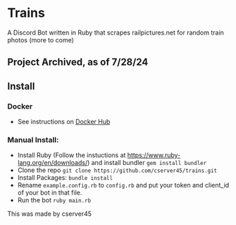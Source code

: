 # Trains
A Discord Bot written in Ruby that scrapes railpictures.net for random train photos (more to come)

## Project Archived, as of 7/28/24

## Install

### Docker
- See instructions on [Docker Hub](https://hub.docker.com/r/cserver45/trains_bot)

### Manual Install:

- Install Ruby (Follow the instuctions at https://www.ruby-lang.org/en/downloads/) and install bundler `gem install bundler`
- Clone the repo `git clone https://github.com/cserver45/trains.git`
- Install Packages: `bundle install`
- Rename `example.config.rb` to `config.rb` and put your token and client_id of your bot in that file.
- Run the bot `ruby main.rb`


This was made by cserver45
